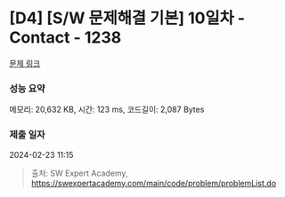 # [D4] [S/W 문제해결 기본] 10일차 - Contact - 1238 

[문제 링크](https://swexpertacademy.com/main/code/problem/problemDetail.do?contestProbId=AV15B1cKAKwCFAYD) 

### 성능 요약

메모리: 20,632 KB, 시간: 123 ms, 코드길이: 2,087 Bytes

### 제출 일자

2024-02-23 11:15



> 출처: SW Expert Academy, https://swexpertacademy.com/main/code/problem/problemList.do